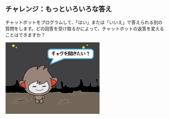 ## チャレンジ：もっといろいろな答え

チャットボットをプログラムして、「はい」または「いいえ」で答えられる別の質問をします。どの回答を受け取るかによって、チャットボットの返答を変えることはできますか？

![スクリーンショット](images/chatbot-joke.png)